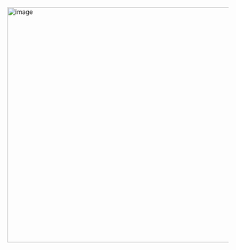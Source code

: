<img width="1062" height="536" alt="image" src="https://github.com/user-attachments/assets/ed891e16-7784-4c5d-bab7-29b973ab1a62" />
